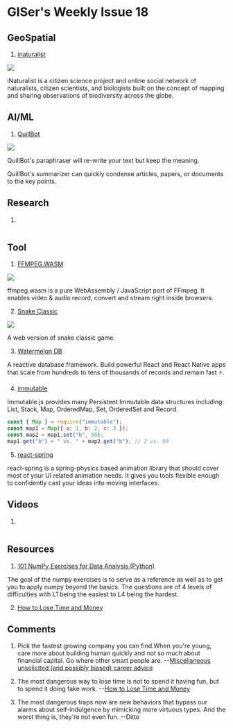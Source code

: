# GISer's Weekly Issue 18

## GeoSpatial

1. [inaturalist]()

![](https://texasbutterflyranch.com/wp-content/uploads/2017/09/Screen-Shot-2017-09-13-at-5.12.27-PM.jpg)

iNaturalist is a citizen science project and online social network of naturalists, citizen scientists, and biologists built on the concept of mapping and sharing observations of biodiversity across the globe.

## AI/ML

1. [QuillBot](https://quillbot.com/)

![](https://quillbot.com/help/article_attachments/360100297794/mceclip1.png)

QuillBot's paraphraser will re-write your text but keep the meaning.

QuillBot's summarizer can quickly condense articles, papers, or documents to the key points.

## Research

1. []()

![]()

## Tool

1. [FFMPEG.WASM](https://ffmpegwasm.github.io/)

![](https://github.com/ffmpegwasm/ffmpeg.wasm/raw/master/docs/images/transcode.gif)

ffmpeg.wasm is a pure WebAssembly / JavaScript port of FFmpeg. It enables video & audio record, convert and stream right inside browsers.

2. [Snake Classic](https://codeguppy.com/code.html?ad/snk_adrian)

![](https://camo.githubusercontent.com/4110121cab93a52df72204ae911c748b69b3950e7423e7bdb79fc6e865632085/68747470733a2f2f7777772e77616e67626173652e636f6d2f626c6f67696d672f61737365742f3230323031312f6267323032303131303330332e6a7067)

A web version of snake classic game.

3. [Watermelon DB](https://github.com/Nozbe/WatermelonDB)

A reactive database framework. Build powerful React and React Native apps that scale from hundreds to tens of thousands of records and remain fast ⚡️.

4. [immutable](https://github.com/immutable-js/immutable-js)

Immutable.js provides many Persistent Immutable data structures including: List, Stack, Map, OrderedMap, Set, OrderedSet and Record.

```js
const { Map } = require("immutable");
const map1 = Map({ a: 1, b: 2, c: 3 });
const map2 = map1.set("b", 50);
map1.get("b") + " vs. " + map2.get("b"); // 2 vs. 50
```

5. [react-spring](https://github.com/pmndrs/react-spring)

react-spring is a spring-physics based animation library that should cover most of your UI related animation needs. It gives you tools flexible enough to confidently cast your ideas into moving interfaces.

## Videos

1. []()

![]()

## Resources

1. [101 NumPy Exercises for Data Analysis (Python)](https://www.machinelearningplus.com/python/101-numpy-exercises-python/)

The goal of the numpy exercises is to serve as a reference as well as to get you to apply numpy beyond the basics. The questions are of 4 levels of difficulties with L1 being the easiest to L4 being the hardest.

2. [How to Lose Time and Money](http://paulgraham.com/selfindulgence.html)

## Comments

1.  Pick the fastest growing company you can find.When you're young, care more about building human quickly and not so much about financial capital. Go where other smart people are.
    --[Miscellaneous unsolicited (and possibly biased) career advice](https://erikbern.com/2019/09/26/misc-unsolicited-career-advice.html)

2.  The most dangerous way to lose time is not to spend it having fun, but to spend it doing fake work.
    --[How to Lose Time and Money ](http://paulgraham.com/selfindulgence.html)

3.  The most dangerous traps now are new behaviors that bypass our alarms about self-indulgence by mimicking more virtuous types. And the worst thing is, they're not even fun.
    --Ditto
